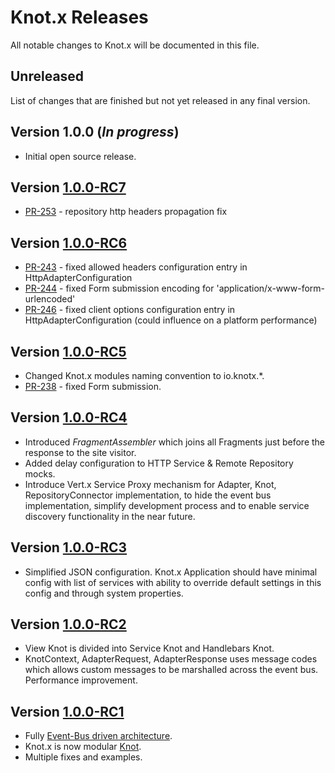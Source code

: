 # Knot.x Releases
All notable changes to Knot.x will be documented in this file.

## Unreleased
List of changes that are finished but not yet released in any final version.

## Version 1.0.0 (*In progress*)
- Initial open source release.

## Version [1.0.0-RC7](https://github.com/Cognifide/knotx/releases/tag/1.0.0-RC7)
- [PR-253](https://github.com/Cognifide/knotx/pull/253) - repository http headers propagation fix

## Version [1.0.0-RC6](https://github.com/Cognifide/knotx/releases/tag/1.0.0-RC6)
- [PR-243](https://github.com/Cognifide/knotx/pull/243) - fixed allowed headers configuration entry in HttpAdapterConfiguration
- [PR-244](https://github.com/Cognifide/knotx/pull/244) - fixed Form submission encoding for 'application/x-www-form-urlencoded'
- [PR-246](https://github.com/Cognifide/knotx/pull/246) - fixed client options configuration entry in HttpAdapterConfiguration (could influence on a platform performance)


## Version [1.0.0-RC5](https://github.com/Cognifide/knotx/releases/tag/1.0.0-RC5)
- Changed Knot.x modules naming convention to io.knotx.*.
- [PR-238](https://github.com/Cognifide/knotx/pull/238) - fixed Form submission.

## Version [1.0.0-RC4](https://github.com/Cognifide/knotx/releases/tag/1.0.0-RC4)
- Introduced _FragmentAssembler_ which joins all Fragments just before the response to the site visitor.
- Added delay configuration to HTTP Service & Remote Repository mocks.
- Introduce Vert.x Service Proxy mechanism for Adapter, Knot, RepositoryConnector implementation, to hide the event bus implementation, simplify development process and to enable service discovery functionality in the near future.

## Version [1.0.0-RC3](https://github.com/Cognifide/knotx/releases/tag/1.0.0-RC3)
- Simplified JSON configuration. Knot.x Application should have minimal config with list of services 
with ability to override default settings in this config and through system properties.

## Version [1.0.0-RC2](https://github.com/Cognifide/knotx/releases/tag/1.0.0-RC2)
- View Knot is divided into Service Knot and Handlebars Knot.
- KnotContext, AdapterRequest, AdapterResponse uses message codes which allows custom messages
  to be marshalled across the event bus. Performance improvement.
  
## Version [1.0.0-RC1](https://github.com/Cognifide/knotx/releases/tag/1.0.0-RC1)
- Fully [Event-Bus driven architecture](https://github.com/Cognifide/knotx/issues/63).
- Knot.x is now modular [Knot](https://github.com/Cognifide/knotx/wiki/Knot).
- Multiple fixes and examples.
